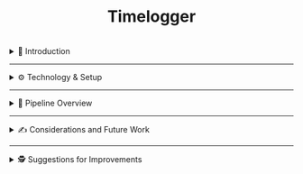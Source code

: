 <div align="center">
  <h1>Timelogger</h1>
  <a href="https://www.buymeacoffee.com/VishwaGauravIn" target="_blank">
    <img alt="" src="https://skillicons.dev/icons?i=ts,dotnet,tailwind,vite,vitest,react,html" style="vertical-align:center" />
  </a>
</div>

<br/>

<details>
  <summary>👋 Introduction</summary>
  <br/>

  This project is a **Timelogger** solution built with a backend in .NET and a frontend in React. It aims to solve the following user stories:

  - **Time Tracking:** As a freelancer, I want to register how I spend time on my projects, so that I can provide my customers with an overview of my work.
  - **Invoice Accuracy:** As a freelancer, I want to get an overview of my time registrations per project, so that I can create correct invoices.
  - **Project Management:** As a freelancer, I want to sort my projects by their deadline, so that I can prioritize my work.

  From this README, you’ll find documentation to help you understand and run the project.
</details>

---

<details>
  <summary>⚙️ Technology & Setup</summary>
  <br/>

  ### 🖥 How to Run Locally

  - Clone the project.
  - In the backend, update `appsettings.Development.json` with your local MSSQL connection string.
  - Navigate to the backend project and run:
    ```bash
    dotnet ef migrations add InitialCreate
    dotnet ef database update
    dotnet run
    ```
  - In the frontend project, make sure you run node v18 or above and run:
    ```bash
    npm install
    npm run dev
    ```
  - Install and setup a MSSQL server. Update the connection string as mentioned before.

  - Finally, use Swagger to create a few **Customers** so you can start testing.  
    (Note: Projects require existing customers.)

  ### 🛠 Backend

  - **.NET 8**
  - **ASP.NET Core API**
  - **xUnit** for testing
  - **Entity Framework Core**
  - **MSSQL**

  **Structure:**
  - `Controllers/`, `Services/`, `Repositories/`, `Models/`
  - All backend code is contained within one project for simplicity, structured into clean folders.

  **Tests:**
  - Includes unit and E2E tests (e.g., creating registrations and projects)

  ### 🌐 Frontend

  - **React + TailwindCSS**
  - **React Hook Form**
  - **React Query + Axios**
  - **NSwag** for API type generation
  - **Vitest + RTL** for testing

  **Structure:**
  - Organized by key functionality: registrations, projects, viewing data
  - Shared form components for reusability
  - Forms validated using React Hook Form
  - API calls typed via NSwag and handled via Axios + React Query
  - Unit tests on core components using Vitest + RTL

  ### 🗃 Database

  - **Customer** → has many **Projects**
  - **Project** → has many **Registrations**

  This clean relational structure allows you to track time for customers and projects easily.
</details>

---

<details>
  <summary>🚀 Pipeline Overview</summary>
  <br/>

  Due to time constraints, the pipeline is a **partial implementation**. What has been implemented:

  - ✅ A GitHub Action for building and testing both backend and frontend
  - 🔜 Terraform-based Infrastructure as Code for Google CLoud
  - 🔜 NSwag type generation not yet integrated

  ### The pipeline includes:
  - Build & test job for both projects
  - Terraform to deploy resources (skeleton setup only. Minimal code example in TF database)
  - A final GitHub Action to orchestrate all deploy steps to production (mocked for now)

  An example of how the final deploy pipeline would look like:
  
  ![image](https://github.com/user-attachments/assets/cab8a695-9b93-4615-8fe3-e56711d26386)

</details>

---

<details>
  <summary>✍️ Considerations and Future Work</summary>
  <br/>

  **Backend test stability:**  
  The backend tests occasionally fail in CI but pass locally. This non-determinism may be related to how the in-memory database is being shared or initialized across tests. Investigating test isolation will be my first step, though it seems more stable now.

  **Architecture:**  
  The API is kept in one project for simplicity, but this can be modularized later if the project grows or we need to build an intergration to another system. For instance we could split up the backend into seperates projects such as Timelogger.API, Timelogger.Core and Timelogger.Infrastructure. In that way it would be more easy to expand the architecture with other apis etc. The frontend architecture could be seperated into more defined folders to seperate the input components and other type of needed components later on.
</details>

---

<details>
  <summary>🕵️ Suggestions for Improvements</summary>
  <br/>

  **Frontend Testing:**  
  Currently, tests only check whether components render. I'd like to add form validation tests to ensure fields are validated correctly. Since we use React Hook Form, this may require mocking, but it will significantly improve reliability.

  **Backend Testing:**  
  Build a more robust suite, especially for end-to-end tests. Currently, the E2E tests are minimal.

  **CI Improvements:**
  - Disallow direct pushes to `main`
  - Require PR reviews
  - Block merges if tests or pipelines fail

  **Others:**  
  - Add more observability to catch failures in production.
  - Add possibility to adjust registrations.
  - Add total amount of hours registrated on projects.
  - Deactivate projects instead of only deleting them.
  - Add unit tests for all frontend components.

  
</details>
